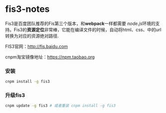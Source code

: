 # fis3-notes

Fis3是百度团队推荐的Fis第三个版本，和**webpack**一样都需要 *node.js*环境的支持。Fis3的**资源定位**非常棒，它能在编译文件的时候，自动将html、css、中的url转换为对应的资源绝对路径.

FIS3官网：http://fis.baidu.com

cnpm淘宝镜像地址：https://npm.taobao.org

### 安装

```bash
cnpm install -g fis3
```

### 升级fis3
```bash
cnpm update -g fis3 # 或者重装 cnpm install -g fis3
```


